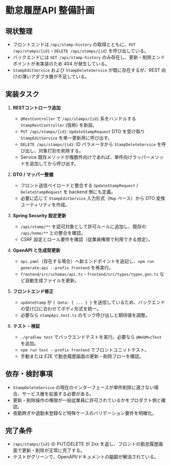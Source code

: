# 勤怠履歴API 整備計画

## 現状整理
- フロントエンドは `/api/stamp-history` の取得とともに、`PUT /api/stamps/{id}`・`DELETE /api/stamps/{id}` を呼び出している。
- バックエンドには `GET /api/stamp-history` のみ存在し、更新・削除エンドポイントが未実装のため 404 が発生している。
- `StampEditService` および `StampDeleteService` が既に存在するが、REST 向けの薄いアダプタ層が不足している。

## 実装タスク
1. **RESTコントローラ追加**
   - `@RestController` で `/api/stamps/{id}` 系をハンドルする `StampRestController` (仮称) を新設。
   - `PUT /api/stamps/{id}`: `UpdateStampRequest` DTO を受け取り `StampEditService` を単一更新用に呼び出す。
   - `DELETE /api/stamps/{id}`: ID パラメータから `StampDeleteService` を呼び出し、対象打刻を削除する。
   - Service 既存メソッドが複数件向けであれば、単件向けラッパーメソッドを追加してから呼び出す。

2. **DTO / マッパー整備**
   - フロント送信ペイロードと整合する `UpdateStampRequest` / `DeleteStampRequest` を backend 側にも定義。
   - 必要に応じて `StampEditService` 入力形式（`Map` ベース）から DTO 変換ユーティリティを作成。

3. **Spring Security 設定更新**
   - `/api/stamp/**` を認可対象として許可ルールに追加し、既存の `/api/home/**` との整合を確認。
   - CSRF 設定とロール要件を確認（従業員権限で利用できる想定）。

4. **OpenAPI と生成型更新**
   - `api.yaml`（存在する場合）へ新エンドポイントを追記し、`npm run generate:api --prefix frontend` を再実行。
   - `frontend/src/schemas/api.ts`・`frontend/src/types/types.gen.ts` など自動生成ファイルを更新。

5. **フロントエンド修正**
   - `updateStamp` が `{ data: { ... } }` を送信しているため、バックエンドの受け口に合わせてボディ形式を統一。
   - 必要なら `stampApi.test.ts` のモック呼び出しと期待値を調整。

6. **テスト・検証**
   - `./gradlew test` でバックエンドテストを実行。必要なら `@WebMvcTest` を追加。
   - `npm run test --prefix frontend` でフロントユニットテスト。
   - 手動または E2E で勤怠履歴画面の更新・削除フローを確認。

## 依存・検討事項
- `StampDeleteService` の現在のインターフェースが単件削除に適さない場合、サービス層を拡張する必要がある。
- 更新・削除操作の権限が一般従業員に許可されているかをプロダクト側と確認。
- 夜勤跨ぎや退勤未登録など特殊ケースのバリデーション要件を明確化。

## 完了条件
- `/api/stamps/{id}` の PUT/DELETE が 2xx を返し、フロントの勤怠履歴画面で更新・削除が正常に完了する。
- テストがグリーンで、OpenAPI/ドキュメントの齟齬が解消されている。
